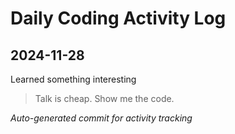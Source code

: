 # Daily Coding Activity Log

## 2024-11-28

Learned something interesting

> Talk is cheap. Show me the code.

*Auto-generated commit for activity tracking*
